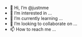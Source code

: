 - 👋 Hi, I’m @justnme
- 👀 I’m interested in ...
- 🌱 I’m currently learning ...
- 💞️ I’m looking to collaborate on ...
- 📫 How to reach me ...

<!---
justnme/justnme is a ✨ special ✨ repository because its `README.md` (this file) appears on your GitHub profile.
You can click the Preview link to take a look at your changes.
--->
